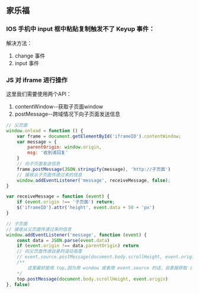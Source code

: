 ## 家乐福

### IOS 手机中 input 框中粘贴复制触发不了 Keyup 事件：

解决方法：

1. change 事件
2. input 事件



### JS 对 iframe 进行操作

这里我们需要使用两个API：

1. contentWindow--获取子页面window
2. postMessage--跨域情况下向子页面发送信息

```javascript
// 父页面
window.onload = function () {
    var frame = document.getElementById('iframeID').contentWindow;
    var message = {
        parentOrigin: window.origin,
        msg: '收到请回复'
    }
    // 向子页面发送信息
    frame.postMessage(JSON.stringify(message), 'http://子页面')
    // 接收从子页面传递过来的信息
    window.addEventListener('message', receiveMessage, false);
}

var receiveMessage = function (event) {
    if (event.origin !== '子页面') return;
    $('iframeID').attr('height', event.data + 50 + 'px')
}

// 子页面
// 接收从父页面传递过来的信息
window.addEventListener('message', function (event) {
    const data = JSON.parse(event.data)
    if (event.origin !== data.parentOrigin) return
    // 向父页面传递自身的滚动高度
    // event.source.postMessage(document.body.scrollHeight, event.origin)
    /**
    	这里最好是用 top,因为用 window 或者用 event.source 的话，会直接获取 iframe 页面的 window ，这样的话就会报错：failed to execude 'postMessage' on 'DOMWindow'，即因为不同源策略而报错了，用 top 的话，会直接获取 iframe 的 parent，即父页面，这样就可以避免不同源错误
    */
    top.postMessage(document.body.scrollHeight, event.origin)
}, false)
```

